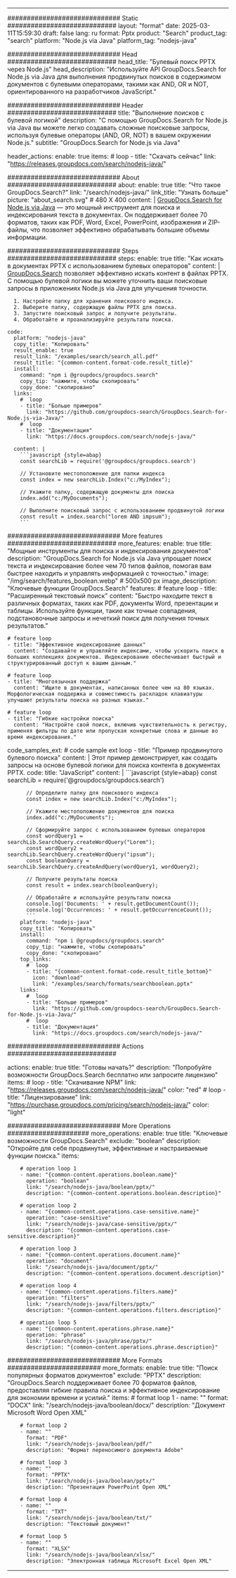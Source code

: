 
---
############################# Static ############################
layout: "format"
date:  2025-03-11T15:59:30
draft: false
lang: ru
format: Pptx
product: "Search"
product_tag: "search"
platform: "Node.js via Java"
platform_tag: "nodejs-java"

############################# Head ############################
head_title: "Булевый поиск PPTX через Node.js"
head_description: "Используйте API GroupDocs.Search for Node.js via Java для выполнения продвинутых поисков в содержимом документов с булевыми операторами, такими как AND, OR и NOT, ориентированного на разработчиков JavaScript."

############################# Header ############################
title: "Выполнение поисков с булевой логикой" 
description: "С помощью GroupDocs.Search for Node.js via Java вы можете легко создавать сложные поисковые запросы, используя булевые операторы (AND, OR, NOT) в вашем окружении Node.js."
subtitle: "GroupDocs.Search for Node.js via Java" 

header_actions:
  enable: true
  items:
    #  loop
    - title: "Скачать сейчас"
      link: "https://releases.groupdocs.com/search/nodejs-java/"
      
############################# About ############################
about:
    enable: true
    title: "Что такое GroupDocs.Search?"
    link: "/search/nodejs-java/"
    link_title: "Узнать больше"
    picture: "about_search.svg" # 480 X 400
    content: |
       [GroupDocs.Search for Node.js via Java](/search/nodejs-java/) — это мощный инструмент для поиска и индексирования текста в документах. Он поддерживает более 70 форматов, таких как PDF, Word, Excel, PowerPoint, изображения и ZIP-файлы, что позволяет эффективно обрабатывать большие объемы информации.

############################# Steps ############################
steps:
    enable: true
    title: "Как искать в документах PPTX с использованием булевых операторов"
    content: |
      [GroupDocs.Search](/search/nodejs-java/) позволяет эффективно искать контент в файлах PPTX. С помощью булевой логики вы можете уточнить ваши поисковые запросы в приложениях Node.js via Java для улучшения точности.
      
      1. Настройте папку для хранения поискового индекса.
      2. Выберите папку, содержащую файлы PPTX для поиска.
      3. Запустите поисковый запрос и получите результаты.
      4. Обработайте и проанализируйте результаты поиска.
   
    code:
      platform: "nodejs-java"
      copy_title: "Копировать"
      result_enable: true
      result_link: "/examples/search/search_all.pdf"
      result_title: "{common-content.format-code.result_title}"
      install:
        command: "npm i @groupdocs/groupdocs.search"
        copy_tip: "нажмите, чтобы скопировать"
        copy_done: "скопировано"
      links:
        #  loop
        - title: "Больше примеров"
          link: "https://github.com/groupdocs-search/GroupDocs.Search-for-Node.js-via-Java/"
        #  loop
        - title: "Документация"
          link: "https://docs.groupdocs.com/search/nodejs-java/"
          
      content: |
        ```javascript {style=abap}
        const searchLib = require('@groupdocs/groupdocs.search')

        // Установите местоположение для папки индекса
        const index = new searchLib.Index("c:/MyIndex");

        // Укажите папку, содержащую документы для поиска
        index.add("c:/MyDocuments");

        // Выполните поисковый запрос с использованием продвинутой логики
        const result = index.search("lorem AND impsum");
        ```            

############################# More features ############################
more_features:
  enable: true
  title: "Мощные инструменты для поиска и индексирования документов"
  description: "GroupDocs.Search for Node.js via Java упрощает поиск текста и индексирование более чем 70 типов файлов, помогая вам быстрее находить и управлять информацией с точностью."
  image: "/img/search/features_boolean.webp" # 500x500 px
  image_description: "Ключевые функции GroupDocs.Search"
  features:
    # feature loop
    - title: "Расширенный текстовый поиск"
      content: "Быстро находите текст в различных форматах, таких как PDF, документы Word, презентации и таблицы. Используйте функции, такие как точные совпадения, подстановочные запросы и нечеткий поиск для получения точных результатов."

    # feature loop
    - title: "Эффективное индексирование данных"
      content: "Создавайте и управляйте индексами, чтобы ускорить поиск в больших коллекциях документов. Индексирование обеспечивает быстрый и структурированный доступ к вашим данным."

    # feature loop
    - title: "Многоязычная поддержка"
      content: "Ищите в документах, написанных более чем на 80 языках. Морфологическая поддержка и совместимость раскладок клавиатуры улучшают результаты поиска на разных языках."

    # feature loop
    - title: "Гибкие настройки поиска"
      content: "Настройте свой поиск, включив чувствительность к регистру, применяя фильтры по дате или пропуская конкретные слова и данные во время индексирования."
      
  code_samples_ext:
    # code sample ext loop
    - title: "Пример продвинутого булевого поиска"
      content: |
        Этот пример демонстрирует, как создать запросы на основе булевой логики для поиска контента в документах PPTX.
      code:
        title: "JavaScript"
        content: |
          ```javascript {style=abap}
          const searchLib = require('@groupdocs/groupdocs.search')
          
          // Определите папку для поискового индекса
          const index = new searchLib.Index("c:/MyIndex");
              
          // Укажите местоположение документов для поиска
          index.add("c:/MyDocuments");

          // Сформируйте запрос с использованием булевых операторов
          const wordQuery1 = searchLib.SearchQuery.createWordQuery("Lorem");
          const wordQuery2 = searchLib.SearchQuery.createWordQuery("ipsum");
          const booleanQuery = searchLib.SearchQuery.createAndQuery(wordQuery1, wordQuery2);

          // Получите результаты поиска
          const result = index.search(booleanQuery);
          
          // Обработайте и используйте результаты поиска
          console.log('Documents: ' + result.getDocumentCount());
          console.log('Occurrences: ' + result.getOccurrenceCount());
          ```
        platform: "nodejs-java"
        copy_title: "Копировать"
        install:
          command: "npm i @groupdocs/groupdocs.search"
          copy_tip: "нажмите, чтобы скопировать"
          copy_done: "скопировано"
        top_links:
          #  loop
          - title: "{common-content.format-code.result_title_bottom}"
            icon: "download"
            link: "/examples/search/formats/searchboolean.pptx"
        links:
          #  loop
          - title: "Больше примеров"
            link: "https://github.com/groupdocs-search/GroupDocs.Search-for-Node.js-via-Java/"
          #  loop
          - title: "Документация"
            link: "https://docs.groupdocs.com/search/nodejs-java/"
            

            


############################# Actions ############################

actions:
  enable: true
  title: "Готовы начать?"
  description: "Попробуйте возможности GroupDocs.Search бесплатно или запросите лицензию"
  items:
    #  loop
    - title: "Скачивание NPM"
      link: "https://releases.groupdocs.com/search/nodejs-java/"
      color: "red"
        #  loop
    - title: "Лицензирование"
      link: "https://purchase.groupdocs.com/pricing/search/nodejs-java/"
      color: "light"


############################# More Operations #####################
more_operations:
    enable: true
    title: "Ключевые возможности GroupDocs.Search"
    exclude: "boolean"
    description: "Откройте для себя продвинутые, эффективные и настраиваемые функции поиска."
    items: 
          
        # operation loop 1
        - name: "{common-content.operations.boolean.name}"
          operation: "boolean"
          link: "/search/nodejs-java/boolean/pptx/"
          description: "{common-content.operations.boolean.description}"

        # operation loop 2
        - name: "{common-content.operations.case-sensitive.name}"
          operation: "case-sensitive"
          link: "/search/nodejs-java/case-sensitive/pptx/"
          description: "{common-content.operations.case-sensitive.description}"

        # operation loop 3
        - name: "{common-content.operations.document.name}"
          operation: "document"
          link: "/search/nodejs-java/document/pptx/"
          description: "{common-content.operations.document.description}"

        # operation loop 4
        - name: "{common-content.operations.filters.name}"
          operation: "filters"
          link: "/search/nodejs-java/filters/pptx/"
          description: "{common-content.operations.filters.description}"

        # operation loop 5
        - name: "{common-content.operations.phrase.name}"
          operation: "phrase"
          link: "/search/nodejs-java/phrase/pptx/"
          description: "{common-content.operations.phrase.description}"
          
        
          
############################# More Formats ########################
more_formats:
    enable: true
    title: "Поиск популярных форматов документов"
    exclude: "PPTX"
    description: "GroupDocs.Search поддерживает более 70 форматов файлов, предоставляя гибкие правила поиска и эффективное индексирование для экономии времени и усилий."
    items: 
        # format loop 1
        - name: ""
          format: "DOCX"
          link: "/search/nodejs-java/boolean/docx/"
          description: "Документ Microsoft Word Open XML"
          
        # format loop 2
        - name: ""
          format: "PDF"
          link: "/search/nodejs-java/boolean/pdf/"
          description: "Формат переносимого документа Adobe"
          
        # format loop 3
        - name: ""
          format: "PPTX"
          link: "/search/nodejs-java/boolean/pptx/"
          description: "Презентация PowerPoint Open XML"

        # format loop 4
        - name: ""
          format: "TXT"
          link: "/search/nodejs-java/boolean/txt/"
          description: "Текстовый документ"
          
        # format loop 5
        - name: ""
          format: "XLSX"
          link: "/search/nodejs-java/boolean/xlsx/"
          description: "Электронная таблица Microsoft Excel Open XML"
  

---